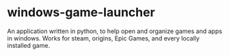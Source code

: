 # windows-game-launcher
An application written in python, to help open and organize games and apps in windows. Works for steam, origins, Epic Games, and every locally installed game.
